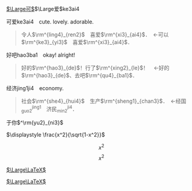 <span lang=zh>
  
[$`\Large可`$&NoBreak;]()$`\Large爱`$ke3ai4









可爱ke3ai4　cute. lovely. adorable.   
>令人$`\rm^{ling4}_{ren2}`$　喜爱$`\rm^{xi3}_{ai4}`$．　←可以$`\rm^{ke3}_{yi3}`$　喜爱$`\rm^{xi3}_{ai4}`$．

好吧hao3ba1　okay! alright!
>好的$`\rm^{hao3}_{de}`$！行了$`\rm^{xing2}_{le}`$！　←好的$`\rm^{hao3}_{de}`$、去吧$`\rm^{qu4}_{ba1}`$．

经济jing1ji4　economy.
>社会$`\rm^{she4}_{hui4}`$　生产$`\rm^{sheng1}_{chan3}`$．　←经国$`^\text{jing1}_\text{guo2}`$　济民$`^\text{ji4}_\text{min2}`$．

于你$`^\rm{yu2}_{ni3}`$

$`\displaystyle \frac{x^2}{\sqrt{1-x^2}}`$

$$\tag{eq 5.23a} \begin{equation} x^2 \end{equation}$$
$$\tag*{eq 5.23a} \begin{equation} x^2 \end{equation}$$

[$`\Large\LaTeX`$ ](https://katex.org/docs/supported.html)

<a href=https://katex.org/docs/supported.html>$`\Large\LaTeX`$ </a>
